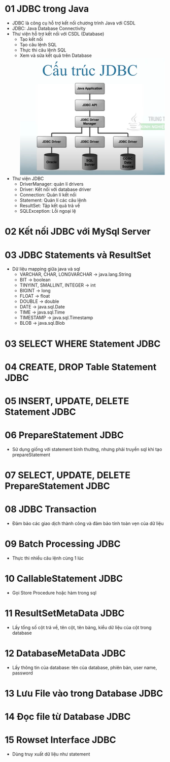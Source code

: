 # 01 JDBC trong Java
- JDBC là công cụ hỗ trợ kết nối chương trình Java với CSDL
- JDBC: Java Database Connectivity
- Thư viện hỗ trợ kết nối với CSDL (Database)
  - Tạo kết nối
  - Tạo câu lệnh SQL
  - Thực thi câu lệnh SQL
  - Xem và sửa kết quả trên Database
![Cấu trúc JDBC](jdbc_structure.PNG)
- Thư viện JDBC
  - DriverManager: quản lí drivers
  - Driver: Kết nối với database driver
  - Connection: Quản lí kết nối
  - Statement: Quản lí các câu lệnh
  - ResultSet: Tập kết quả trả về
  - SQLException: Lỗi ngoại lệ
# 02 Kết nối JDBC với MySql Server
# 03 JDBC Statements và ResultSet
- Dữ liệu mapping giữa java và sql
  - VARCHAR, CHAR, LONGVARCHAR -> java.lang.String
  - BIT -> boolean
  - TINYINT, SMALLINT, INTEGER -> int
  - BIGINT -> long
  - FLOAT -> float
  - DOUBLE -> double
  - DATE -> java.sql.Date
  - TIME -> java.sql.Time
  - TIMESTAMP -> java.sql.Timestamp
  - BLOB -> java.sql.Blob
# 03 SELECT WHERE Statement JDBC
# 04 CREATE, DROP Table Statement JDBC
# 05 INSERT, UPDATE, DELETE Statement JDBC
# 06 PrepareStatement JDBC
- Sử dụng giống với statement bình thường, nhưng phải truyền sql khi tạo prepareStatement
# 07 SELECT, UPDATE, DELETE PrepareStatement JDBC
# 08 JDBC Transaction
- Đảm bảo các giao dịch thành công và đảm bảo tính toàn vẹn của dữ liệu
# 09 Batch Processing JDBC
- Thực thi nhiều câu lệnh cùng 1 lúc
# 10 CallableStatement JDBC
- Gọi Store Procedure hoặc hàm trong sql
# 11 ResultSetMetaData JDBC
- Lấy tổng số cột trả về, tên cột, tên bảng, kiểu dữ liệu của cột trong database 
# 12 DatabaseMetaData JDBC
- Lấy thông tin của database: tên của database, phiên bản, user name, password
# 13 Lưu File vào trong Database JDBC
# 14 Đọc file từ Database JDBC
# 15 Rowset Interface JDBC
- Dùng truy xuất dữ liệu như statement